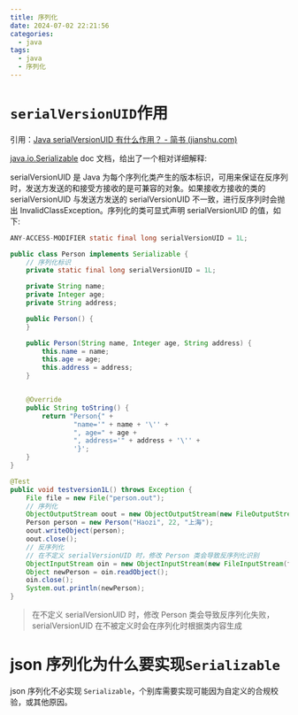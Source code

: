 ```yaml
---
title: 序列化
date: 2024-07-02 22:21:56
categories:
  - java
tags:
  - java
  - 序列化
---
```


# `serialVersionUID`作用

引用：[Java serialVersionUID 有什么作用？ - 简书 (jianshu.com)](https://www.jianshu.com/p/91fa3d2ac892)

[java.io.Serializable](http://docs.oracle.com/javase/7/docs/api/java/io/Serializable.html) doc 文档，给出了一个相对详细解释:

serialVersionUID 是 Java 为每个序列化类产生的版本标识，可用来保证在反序列时，发送方发送的和接受方接收的是可兼容的对象。如果接收方接收的类的 serialVersionUID 与发送方发送的 serialVersionUID 不一致，进行反序列时会抛出 InvalidClassException。序列化的类可显式声明 serialVersionUID 的值，如下:

```java
ANY-ACCESS-MODIFIER static final long serialVersionUID = 1L;
```


```java
public class Person implements Serializable {
    // 序列化标识
    private static final long serialVersionUID = 1L;

    private String name;
    private Integer age;
    private String address;

    public Person() {
    }

    public Person(String name, Integer age, String address) {
        this.name = name;
        this.age = age;
        this.address = address;
    }


    @Override
    public String toString() {
        return "Person{" +
                "name='" + name + '\'' +
                ", age=" + age +
                ", address='" + address + '\'' +
                '}';
    }
}
```


```java
@Test
public void testversion1L() throws Exception {
    File file = new File("person.out");
    // 序列化
    ObjectOutputStream oout = new ObjectOutputStream(new FileOutputStream(file));
    Person person = new Person("Haozi", 22, "上海");
    oout.writeObject(person);
    oout.close();
    // 反序列化
    // 在不定义 serialVersionUID 时，修改 Person 类会导致反序列化识别
    ObjectInputStream oin = new ObjectInputStream(new FileInputStream(file));
    Object newPerson = oin.readObject();
    oin.close();
    System.out.println(newPerson);
}
```

> 在不定义 serialVersionUID 时，修改 Person 类会导致反序列化失败，serialVersionUID 在不被定义时会在序列化时根据类内容生成


# json 序列化为什么要实现`Serializable `

json 序列化不必实现 `Serializable`，个别库需要实现可能因为自定义的合规校验，或其他原因。
